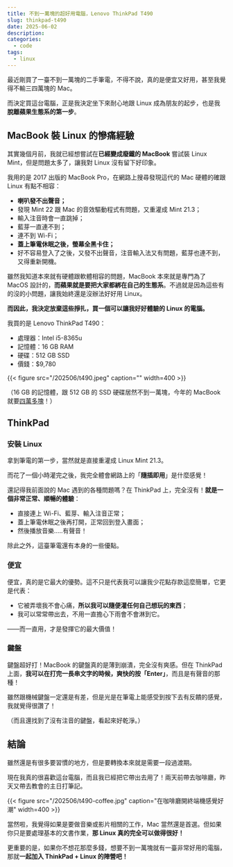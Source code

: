 ```yaml
---
title: 不到一萬塊的超好用電腦，Lenovo ThinkPad T490
slug: thinkpad-t490
date: 2025-06-02
description: 
categories:
  - code
tags:
  - linux
---
```

最近剛買了一臺不到一萬塊的二手筆電，不得不說，真的是便宜又好用，甚至我覺得不輸三四萬塊的 Mac。

而決定買這台電腦，正是我決定坐下來耐心地跟 Linux 成為朋友的起步，也是我**脫離蘋果生態系的第一步**。

## MacBook 裝 Linux 的慘痛經驗

其實幾個月前，我就已經想嘗試在**已經變成廢鐵的 MacBook** 嘗試裝 Linux Mint，但是問題太多了，讓我對 Linux 沒有留下好印象。

我用的是 2017 出版的 MacBook Pro，在網路上搜尋發現這代的 Mac 硬體的確跟 Linux 有點不相容：

* **喇叭發不出聲音；**
* 發現 Mint 22 跟 Mac 的音效驅動程式有問題，又重灌成 Mint 21.3；
* 輸入注音時會一直跳掉；
* 藍芽一直連不到；
* 連不到 Wi-Fi；
* **蓋上筆電休眠之後，螢幕全黑卡住；**
* 好不容易登入了之後，又發不出聲音，注音輸入法又有問題，藍芽也連不到，又得重新開機。

雖然我知道本來就有硬體跟軟體相容的問題，MacBook 本來就是專門為了 MacOS 設計的，**而蘋果就是要把大家都綁在自己的生態系**。不過就是因為這些有的沒的小問題，讓我始終還是沒辦法好好用 Linux。

**而因此，我決定放棄這些掙扎，買一個可以讓我好好體驗的 Linux 的電腦。**

我買的是 Lenovo ThinkPad T490：

* 處理器：Intel i5-8365u
* 記憶體：16 GB RAM
* 硬碟：512 GB SSD
* 價錢：$9,780

{{< figure src="/202506/t490.jpeg" caption="" width=400 >}}

（16 GB 的記憶體，跟 512 GB 的 SSD 硬碟居然不到一萬塊，今年的 MacBook 就要[四萬多塊](https://www.apple.com/tw/shop/buy-mac/macbook-air)！）

## ThinkPad

### 安裝 Linux

拿到筆電的第一步，當然就是直接重灌成 Linux Mint 21.3。

而花了一個小時灌完之後，我完全體會網路上的「**隨插即用**」是什麼感覺！

還記得我前面說的 Mac 遇到的各種問題嗎？在 ThinkPad 上，完全沒有！**就是一個非常正常、順暢的體驗**：

* 直接連上 Wi-Fi、藍芽、輸入注音正常；
* 蓋上筆電休眠之後再打開，正常回到登入畫面；
* 然後播放音樂.....有聲音！

除此之外，這臺筆電還有本身的一些優點。

### 便宜

便宜，真的是它最大的優勢。這不只是代表我可以讓我少花點存款這麼簡單，它更是代表：

* 它被弄壞我不會心痛，**所以我可以隨便灌任何自己想玩的東西**；
* 我可以常常帶出去，不用一直擔心下雨會不會淋到它。

——而一直用，才是發揮它的最大價值！

### 鍵盤

鍵盤超好打！MacBook 的鍵盤真的是薄到崩潰，完全沒有爽感。但在 ThinkPad 上面，**我可以在打完一長串文字的時候，爽快的按「Enter」**，而且是有聲音的那種！

雖然跟機械鍵盤一定還是有差，但是光是在筆電上能感受到按下去有反饋的感覺，我就覺得很讚了！

（而且還找到了沒有注音的鍵盤，看起來好乾淨。）

## 結論

雖然還是有很多要習慣的地方，但是要轉換本來就是需要一段過渡期。

現在我真的很喜歡這台電腦，而且我已經把它帶出去用了！兩天前帶去咖啡廳，昨天又帶去教會的主日打筆記。

{{< figure src="/202506/t490-coffee.jpg" caption="在咖啡廳開終端機感覺好潮" width=400 >}}

當然啦，我覺得如果是要做音樂或影片相關的工作，Mac 當然還是首選。但如果你只是要處理基本的文書作業，**那 Linux 真的完全可以做得很好！**

更重要的是，如果你不想花那麼多錢，想要不到一萬塊就有一臺非常好用的電腦，那就**一起加入 ThinkPad + Linux 的陣營吧！**
